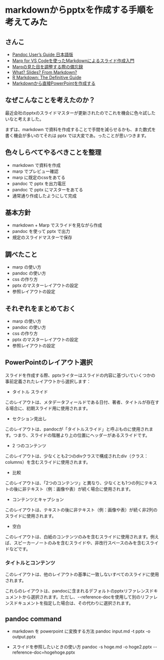 # markdownからpptxを作成する手順を考えてみた

## さんこ

- [Pandoc User’s Guide 日本語版](https://pandoc-doc-ja.readthedocs.io/ja/latest/users-guide.html#slide-shows)
- [Marp for VS Codeを使ったMarkdownによるスライド作成入門](https://zenn.dev/oyashiro846/articles/0deab8230432a5)
- [Marpの見た目を調整する際の備忘録](https://zenn.dev/aikige/articles/marp-layout-tips)
- [What? Slides? From Markdown?](https://stymied.medium.com/what-slides-from-markdown-5239ed31e7ac)
- [R Markdown: The Definitive Guide](https://bookdown.org/yihui/rmarkdown/)
- [Markdownから直接PowerPointを作成する](https://yyhhyy.hatenablog.com/entry/2019/10/22/100000)

## なぜこんなことを考えたのか？

最近会社のpptxのスライドマスターが更新されたのでこれを機会に色々試したいなと考えました。

まずは、markdown で資料を作成することで手間を減らせるかも、また数式を書く機会が多いのてそれは pptx では大変であ。ったことが思いつきます。

## 色々しらべてやるべきことを整理

- markdown で資料を作成
- marp でプレビュー確認
- marp に既定のcssをあてる
- pandoc で pptx を出力電圧
- pandoc で pptx にマスターをあてる
- 通常通り作成したようにして完成

## 基本方針

- markdown + Marp でスライドを見ながら作成
- pandoc を使って pptx で出力
- 規定のスライドマスターで保存

## 調べたこと

- marp の使い方
- pandoc の使い方
- css の作り方
- pptx のマスターレイアウトの設定
- 参照レイアウトの設定

## それぞれをまとめておく

- marp の使い方
- pandoc の使い方
- css の作り方
- pptx のマスターレイアウトの設定
- 参照レイアウトの設定

## PowerPointのレイアウト選択

スライドを作成する際、pptxライターはスライドの内容に基づいていくつかの事前定義されたレイアウトから選択します：

- タイトル スライド

このレイアウトは、メタデータフィールドである日付、著者、タイトルが存在する場合に、初期スライド用に使用されます。

- セクション見出し

このレイアウトは、pandocが「タイトルスライド」と呼ぶものに使用されます。つまり、スライドの階層より上の位置にヘッダーがあるスライドです。

- 2 つのコンテンツ

このレイアウトは、少なくとも2つのdivクラスで構成されたdiv（クラス：columns）を含むスライドに使用されます。

- 比較

このレイアウトは、「2つのコンテンツ」と異なり、少なくとも1つの列にテキストの後に非テキスト（例：画像や表）が続く場合に使用されます。

- コンテンツとキャプション

このレイアウトは、テキストの後に非テキスト（例：画像や表）が続く非2列のスライドに使用されます。

- 空白

このレイアウトは、白紙のコンテンツのみを含むスライドに使用されます。例えば、スピーカーノートのみを含むスライドや、非改行スペースのみを含むスライドなどです。
### タイトルとコンテンツ
このレイアウトは、他のレイアウトの基準に一致しないすべてのスライドに使用されます。

これらのレイアウトは、pandocに含まれるデフォルトのpptxリファレンスドキュメントから選択されます。ただし、--reference-docを使用して別のリファレンスドキュメントを指定した場合は、その代わりに選択されます。

## pandoc command

- markdown を powerpoint に変換する方法
pandoc input.md -t pptx -o output.pptx

- スライドを参照したいときの使い方
pandoc -s hoge.md -o hoge2.pptx --reference-doc=hogehoge.pptx
